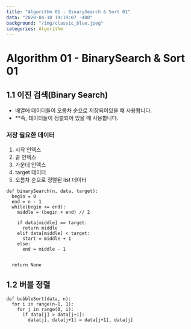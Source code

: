 ```yaml
---
title: "Algorithm 01 - BinarySearch & Sort 01"
data: "2020-04-10 19:19:07 -400"
background: "/img/classic_blue.jpeg"
categories: Algorithm
---
```

# Algorithm 01 - BinarySearch & Sort 01
## 1.1 이진 검색(Binary Search)
- 배열에 데이터들이 오름차 순으로 저장되어있을 때 사용합니다.
- **즉, 데이터들이 정렬되어 있을 때 사용합니다.

### 저장 필요한 데이터
1. 시작 인덱스
2. 끝 인덱스
3. 가운데 인덱스
4. target 데이터
5. 오름차 순으로 정렬된 list 데이터 

```
def binarySearch(n, data, target):
  begin = 0
  end = n - 1
  while(begin <= end):
    middle = (begin + end) // 2
    
    if data[middle] == target:
      return middle
    elif data[middle] < target:
      start = middle + 1
    else:
      end = middle - 1
    
    
  return None
```

## 1.2 버블 정렬
```
def bubbleSort(data, n):
  for i in range(n-1, 1):
    for j in range(0, i):
      if data[j] > data[j+1]:
        data[j], data[j+1] = data[j+1], data[j]
```
